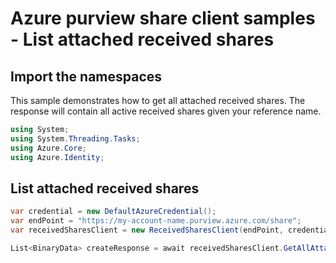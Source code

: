 # Azure purview share client samples - List attached received shares

## Import the namespaces

This sample demonstrates how to get all attached received shares. The response will contain all active received shares given your reference name.
 
```C# Snippet:ReceivedSharesClientSample_ImportNamespaces
using System;
using System.Threading.Tasks;
using Azure.Core;
using Azure.Identity;
```

## List attached received shares

```C# Snippet:ReceivedSharesClientSample_ListAttachedReceivedShares
var credential = new DefaultAzureCredential();
var endPoint = "https://my-account-name.purview.azure.com/share";
var receivedSharesClient = new ReceivedSharesClient(endPoint, credential);

List<BinaryData> createResponse = await receivedSharesClient.GetAllAttachedReceivedSharesAsync("referenceName").ToEnumerableAsync();
```
